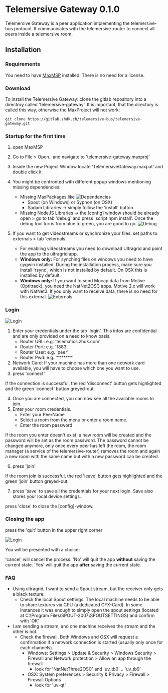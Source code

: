 # Telemersive Gateway 0.1.0

Telemersive Gateway is a peer application implementing the telemersive-bus protocol. It communicates with the telemersive-router to connect all peers inside a telemersive room.

## Installation

### Requirements
You need to have [MaxMSP](https://cycling74.com/) installed. There is no need for a license.


### Download
To install the Telemersive Gateway: clone the gitlab repository into a directory called 'telemersive-gateway'. It is important, that the directory is called this way, otherwise the MaxProject will not work:

```
git clone https://gitlab.zhdk.ch/telemersive-bus/telemersive-gateway.git
```

### Startup for the first time
1. open MaxMSP
2. Go to File > Open.. and navigate to 'telemersive-gateway.maxproj'
3. Inside the new Project Window locate 'TelemersiveGateway.maxpat' and double click it
4. You might be confronted with different popup windows mentioning missing dependencies:
    * Missing MaxPackages like
    ![Dependencies](/media/GUI_Dependencies.png "Dependencies")
      * Spout (on Windows) or Syphon (on OSX)
      * Sadam Libraries
      -> simply follow the 'install' button.
    * Missing NodeJS Libraries -> the [config] window should be already open > go to tab 'debug' and press 'script npm install'. Once the debug tool turns from blue to green, you are good to go.
    ![Debug](/media/GUI_Debug.png "Debug")

5. If you want to get videostreams or synchronize your files: set paths to externals > tab 'externals'.
    *  For enabling videostreams you need to download Ultragrid and point the app to the ultragrid app.
    * **Windows only:** For synching files on windows you need to have cygwin installed. During the installation process, make sure you install 'rsync', which is not installed by default. On OSX this is installed by default.
    * **Windows only:** If you want to send Mocap data from Motive (Optitrack), you need the NatNet2OSC apps. Motive 2.x will work with NatNet3. If you only want to receive data, there is no need for this external.
    ![Externals](/media/GUI_Externals.png "Externals")


### Login

![Login](/media/GUI_Login.png "Login")

1. Enter your credentials under the tab 'login'. This infos are confidential and are only provided on a need to know basis.
    * Router URL:  e.g. 'telematics.zhdk.com'
    * Router Port: e.g. '1883'
    * Router User: e.g. 'peer'
    * Router Pwd: e.g. '*******'
2. Network Card: If your machine has more than one network card available, you will have to choose which one you want to use.
3. press 'connect'

If the connection is successful, the red 'disconnect' button gets highlighted and the green 'connect' button greyed-out.

4. Once you are connected, you can now see all the available rooms to join.
5. Enter your room credentials.
    * Enter your PeerName
    * Select a room from the menu or enter a room name.
    * Enter the room password

If the room you enter doesn't exist, a new room will be created and the password will be set as the room password. The password cannot be changed anymore, only once every peer has left the room, the room manager (a service of the telemersive-router) removes the room and again a new room with the same name but with a new password can be created.

6. press 'join'

If the room join is successful, the red 'leave' button gets highlighted and the green 'join' button greyed-out.

7. press 'save' to save all the credentials for your next login. Save also stores your local device settings.

press 'close' to close the [config]-window.

### Closing the app
press the 'quit' button in the upper right corner

![Login](/media/GUI_Quit.png "Login")

You will be presented with a choice:

'cancel' will cancel the process.
'No' will quit the app **without** saving the current state.
'Yes' will quit the app **after** saving the current state.

### FAQ

* Using ultragrid, I want to send a Spout stream, but the receiver only gets a black texture.
  * Check the local Spout settings. The local machine needs to be able to share textures via GPU (a dedicated GFX-Card). In some instances it was enough to simply open the spout settings (located at C:\Program Files\SPOUT-2007\SPOUTSETTINGS) and confirm with 'OK'
* I am sending a stream, and one machine receives the stream and the other is not.
  * Check the firewall. Both Windows and OSX will request a confirmation if a network connection is started (usually only once for each channels).
    * Windows: Settings > Update & Security > Windows Security > Firewall and Network protection > Allow an app through the firewall
      * look for 'NatNetThree2OSC' and 'uv_tb0' .. 'uv_tb9'
    * OSX: System preferences > Security & Privacy > Firewall > Firewall Options
      * look for 'uv-qt'
